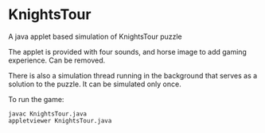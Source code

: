KnightsTour
===========

A java applet based simulation of KnightsTour puzzle

The applet is provided with four sounds, and horse image to add gaming experience. Can be removed.

There is also a simulation thread running in the background that serves as a solution to the puzzle. It can be simulated only once.

To run the game:
````
javac KnightsTour.java
appletviewer KnightsTour.java

````

